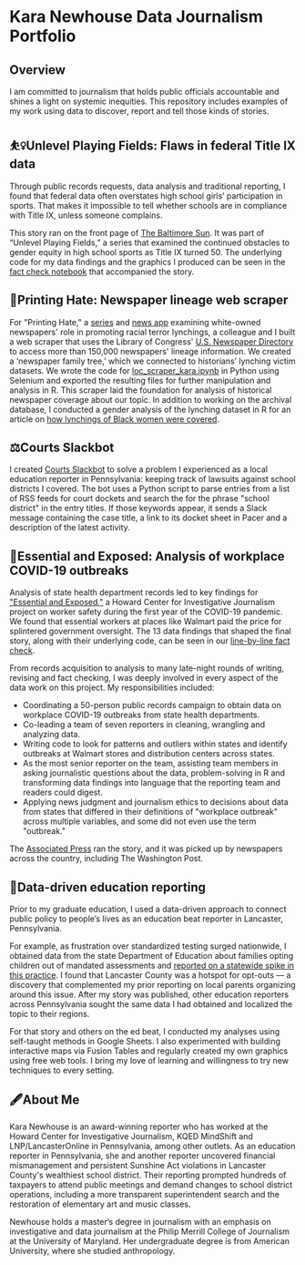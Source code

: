 # Kara Newhouse Data Journalism Portfolio
## Overview
<p>I am committed to journalism that holds public officials accountable and shines a light on systemic inequities. This repository includes examples of my work using data to discover, report and tell those kinds of stories.</p>

## :basketball_woman:Unlevel Playing Fields: Flaws in federal Title IX data
<p>Through public records requests, data analysis and traditional reporting, I found that <a href"https://cnsmaryland.org/2022/04/11/title-ix-federal-sports-data/">federal data often overstates high school girls’ participation in sports</a>. That makes it impossible to tell whether schools are in compliance with Title IX, unless someone complains.<p>
<p>This story ran on the front page of <a href="https://www.baltimoresun.com/sports/bs-sp-cns-federal-title-ix-sports-data-unreliable-20220427-baaxhw2ebfcclegy564idvieey-story.html">The Baltimore Sun<a>. It was part of “Unlevel Playing Fields,” a series that examined the continued obstacles to gender equity in high school sports as Title IX turned 50. The underlying code for my data findings and the graphics I produced can be seen in the <a href="https://howard-center-investigations.github.io/title-ix/fact_check.html">fact check notebook<a> that accompanied the story.</p>
  
## :newspaper:Printing Hate: Newspaper lineage web scraper
<p>For "Printing Hate," a <a href="https://lynching.cnsmaryland.org/">series</a> and <a href="https://cnsmaryland.org/lynching/lynching_data/index.html">news app</a> examining white-owned newspapers' role in promoting racial terror lynchings, a colleague and I built a web scraper that uses the Library of Congress' <a href="https://chroniclingamerica.loc.gov/search/titles/">U.S. Newspaper Directory</a> to access more than 150,000 newspapers' lineage information. We created a ‘newspaper family tree,’ which we connected to historians’ lynching victim datasets. We wrote the code for <a href ="https://github.com/karanewh/kn_data_jour_portfolio/blob/main/loc_scraper_kara.ipynb">loc_scraper_kara.ipynb</a> in Python using Selenium and exported the resulting files for further manipulation and analysis in R. This scraper laid the foundation for analysis of historical newspaper coverage about our topic. In addition to working on the archival database, I conducted a gender analysis of the lynching dataset in R for an article on <a href="https://lynching.cnsmaryland.org/2021/11/10/black-women-lynchings/">how lynchings of Black women were covered</a>.</p>

## :balance_scale:Courts Slackbot
<p>I created <a href=https://github.com/karanewh/courts-slackbot>Courts Slackbot</a> to solve a problem I experienced as a local education reporter in Pennsylvania: keeping track of lawsuits against school districts I covered. The bot uses a Python script to parse entries from a list of RSS feeds for court dockets and search the for the phrase "school district" in the entry titles. If those keywords appear, it sends a Slack message containing the case title, a link to its docket sheet in Pacer and a description of the latest activity.</p>

## :safety_vest:Essential and Exposed: Analysis of workplace COVID-19 outbreaks
<p>Analysis of state health department records led to key findings for <a href="https://cnsmaryland.org/2021/05/12/as-walmart-sales-soared-workers-got-scant-covid-19-protection-from-osha/">"Essential and Exposed,"</a> a Howard Center for Investigative Journalism project on worker safety during the first year of the COVID-19 pandemic. We found that essential workers at places like Walmart paid the price for splintered government oversight. The 13 data findings that shaped the final story, along with their underlying code, can be seen in our <a href="https://howard-center-investigations.github.io/essential_and_exposed/osha_walmart/index.html">line-by-line fact check</a>.</p>
<p>From records acquisition to analysis to many late-night rounds of writing, revising and fact checking, I was deeply involved in every aspect of the data work on this project. My responsibilities included:
<ul>
  <li>Coordinating a 50-person public records campaign to obtain data on workplace COVID-19 outbreaks from state health departments.</li>
  <li>Co-leading a team of seven reporters in cleaning, wrangling and analyzing data.</li>
  <li>Writing code to look for patterns and outliers within states and identify outbreaks at Walmart stores and distribution centers across states.</li>
  <li>As the most senior reporter on the team, assisting team members in asking journalistic questions about the data, problem-solving in R and transforming data findings into language that the reporting team and readers could digest.</li>
  <li>Applying news judgment and journalism ethics to decisions about data from states that differed in their definitions of "workplace outbreak" across multiple variables, and some did not even use the term "outbreak."
</ul>
The <a href="https://apnews.com/article/coronavirus-pandemic-health-business-caf5e31d883a18deae6cd367a5ee8978">Associated Press</a> ran the story, and it was picked up by newspapers across the country, including The Washington Post.</p>

## :school:Data-driven education reporting
<p>Prior to my graduate education, I used a data-driven approach to connect public policy to people’s lives as an education beat reporter in Lancaster, Pennsylvania.</p>
<p>For example, as frustration over standardized testing surged nationwide, I obtained data from the state Department of Education about families opting children out of mandated assessments and <a href="https://drive.google.com/file/d/11LfYrtY3hN7CudxUktHKJmYL8ume31QM/view?usp=sharing">reported on a statewide spike in this practice</a>. I found that Lancaster County was a hotspot for opt-outs — a discovery that complemented my prior reporting on local parents organizing around this issue. After my story was published, other education reporters across Pennsylvania sought the same data I had obtained and localized the topic to their regions.</p>
<p>For that story and others on the ed beat, I conducted my analyses using self-taught methods in Google Sheets. I also experimented with building interactive maps via Fusion Tables and regularly created my own graphics using free web tools. I bring my love of learning and willingness to try new techniques to every setting.</p>

## :fountain_pen:About Me
<p>Kara Newhouse is an award-winning reporter who has worked at the Howard Center for Investigative Journalism, KQED MindShift and LNP/LancasterOnline in Pennsylvania, among other outlets. As an education reporter in Pennsylvania, she and another reporter uncovered financial mismanagement and persistent Sunshine Act violations in Lancaster County's wealthiest school district. Their reporting prompted hundreds of taxpayers to attend public meetings and demand changes to school district operations, including a more transparent superintendent search and the restoration of elementary art and music classes.</p>
<p>Newhouse holds a master’s degree in journalism with an emphasis on investigative and data journalism at the Philip Merrill College of Journalism at the University of Maryland. Her undergraduate degree is from American University, where she studied anthropology.</p>
